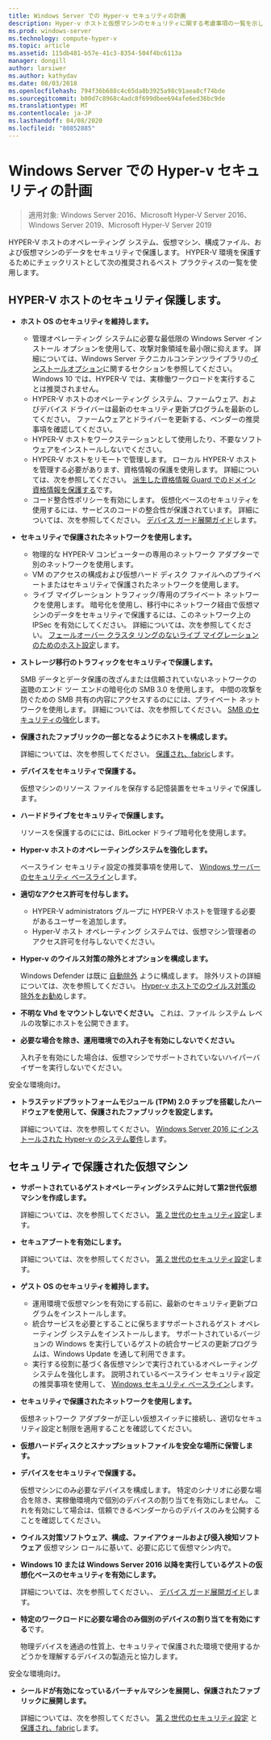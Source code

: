 ```yaml
---
title: Windows Server での Hyper-v セキュリティの計画
description: Hyper-v ホストと仮想マシンのセキュリティに関する考慮事項の一覧を示します。
ms.prod: windows-server
ms.technology: compute-hyper-v
ms.topic: article
ms.assetid: 115db481-b57e-41c3-8354-504f4bc6113a
manager: dongill
author: larsiwer
ms.author: kathydav
ms.date: 08/03/2018
ms.openlocfilehash: 794f36b688c4c65da8b3925a98c91aea8cf74bde
ms.sourcegitcommit: b00d7c8968c4adc8f699dbee694afe6ed36bc9de
ms.translationtype: MT
ms.contentlocale: ja-JP
ms.lasthandoff: 04/08/2020
ms.locfileid: "80852885"
---
```

# <a name="plan-for-hyper-v-security-in-windows-server"></a>Windows Server での Hyper-v セキュリティの計画

>適用対象: Windows Server 2016、Microsoft Hyper-V Server 2016、Windows Server 2019、Microsoft Hyper-V Server 2019

HYPER-V ホストのオペレーティング システム、仮想マシン、構成ファイル、および仮想マシンのデータをセキュリティで保護します。 HYPER-V 環境を保護するためにチェックリストとして次の推奨されるベスト プラクティスの一覧を使用します。

## <a name="secure-the-hyper-v-host"></a>HYPER-V ホストのセキュリティ保護します。
- **ホスト OS のセキュリティを維持します。**
    - 管理オペレーティング システムに必要な最低限の Windows Server インストール オプションを使用して、攻撃対象領域を最小限に抑えます。 詳細については、Windows Server テクニカルコンテンツライブラリの[インストールオプション](/windows-server/windows-server#installation-options)に関するセクションを参照してください。 Windows 10 では、HYPER-V では、実稼働ワークロードを実行することは推奨されません。
    - HYPER-V ホストのオペレーティング システム、ファームウェア、およびデバイス ドライバーは最新のセキュリティ更新プログラムを最新のしてください。 ファームウェアとドライバーを更新する、ベンダーの推奨事項を確認してください。
    - HYPER-V ホストをワークステーションとして使用したり、不要なソフトウェアをインストールしないでください。
    - HYPER-V ホストをリモートで管理します。 ローカル HYPER-V ホストを管理する必要があります、資格情報の保護を使用します。 詳細については、次を参照してください。 [派生した資格情報 Guard でのドメイン資格情報を保護する](https://docs.microsoft.com/windows/access-protection/credential-guard/credential-guard)です。
    - コード整合性ポリシーを有効にします。 仮想化ベースのセキュリティを使用するには、サービスのコードの整合性が保護されています。 詳細については、次を参照してください。 [デバイス ガード展開ガイド](https://docs.microsoft.com/windows/device-security/device-guard/device-guard-deployment-guide)します。
- **セキュリティで保護されたネットワークを使用します。**
    - 物理的な HYPER-V コンピューターの専用のネットワーク アダプターで別のネットワークを使用します。
    - VM のアクセスの構成および仮想ハード ディスク ファイルへのプライベートまたはセキュリティで保護されたネットワークを使用します。
    - ライブ マイグレーション トラフィック/専用のプライベート ネットワークを使用します。 暗号化を使用し、移行中にネットワーク経由で仮想マシンのデータをセキュリティで保護するには、このネットワーク上の IPSec を有効にしてください。 詳細については、次を参照してください。 [フェールオーバー クラスタ リングのないライブ マイグレーションのためのホスト設定](../deploy/set-up-hosts-for-live-migration-without-failover-clustering.md)します。
- **ストレージ移行のトラフィックをセキュリティで保護します。** 

    SMB データとデータ保護の改ざんまたは信頼されていないネットワークの盗聴のエンド ツー エンドの暗号化の SMB 3.0 を使用します。 中間の攻撃を防ぐための SMB 共有の内容にアクセスするのにには、プライベート ネットワークを使用します。 詳細については、次を参照してください。 [SMB のセキュリティの強化](https://technet.microsoft.com/library/dn551363.aspx)します。 
- **保護されたファブリックの一部となるようにホストを構成します。** 

    詳細については、次を参照してください。 [保護され、fabric](../../../security/guarded-fabric-shielded-vm/guarded-fabric-and-shielded-vms-top-node.md)します。
- **デバイスをセキュリティで保護する。** 

    仮想マシンのリソース ファイルを保存する記憶装置をセキュリティで保護します。
    
- **ハードドライブをセキュリティで保護します。** 

    リソースを保護するのにには、BitLocker ドライブ暗号化を使用します。
    
- **Hyper-v ホストのオペレーティングシステムを強化します。** 

    ベースライン セキュリティ設定の推奨事項を使用して、 [Windows サーバーのセキュリティ ベースライン](https://docs.microsoft.com/windows/device-security/windows-security-baselines)します。
    
- **適切なアクセス許可を付与します。**
    - HYPER-V administrators グループに HYPER-V ホストを管理する必要があるユーザーを追加します。
    - Hyper-V ホスト オペレーティング システムでは、仮想マシン管理者のアクセス許可を付与しないでください。

- **Hyper-v のウイルス対策の除外とオプションを構成します。**  

    Windows Defender は既に [自動除外](https://docs.microsoft.com/windows/security/threat-protection/windows-defender-antivirus/configure-server-exclusions-windows-defender-antivirus) ように構成します。 除外リストの詳細については、次を参照してください。 [Hyper-v ホストでのウイルス対策の除外をお勧め](https://support.microsoft.com/kb/3105657)します。 

- **不明な Vhd をマウントしないでください。** これは、ファイル システム レベルの攻撃にホストを公開できます。

- **必要な場合を除き、運用環境での入れ子を有効にしないでください。**

    入れ子を有効にした場合は、仮想マシンでサポートされていないハイパーバイザーを実行しないでください。  

安全な環境向け。

- **トラステッドプラットフォームモジュール (TPM) 2.0 チップを搭載したハードウェアを使用して、保護されたファブリックを設定します。** 

    詳細については、次を参照してください。 [Windows Server 2016 にインストールされた Hyper-v のシステム要件](../system-requirements-for-hyper-v-on-windows.md)します。

## <a name="secure-virtual-machines"></a>セキュリティで保護された仮想マシン
- **サポートされているゲストオペレーティングシステムに対して第2世代仮想マシンを作成します。** 

    詳細については、次を参照してください。 [第 2 世代のセキュリティ設定](../learn-more/Generation-2-virtual-machine-security-settings-for-Hyper-V.md)します。
    
- **セキュアブートを有効にします。** 

    詳細については、次を参照してください。 [第 2 世代のセキュリティ設定](../learn-more/Generation-2-virtual-machine-security-settings-for-Hyper-V.md)します。
    
- **ゲスト OS のセキュリティを維持します。**

    - 運用環境で仮想マシンを有効にする前に、最新のセキュリティ更新プログラムをインストールします。
    - 統合サービスを必要とすることに保ちますサポートされるゲスト オペレーティング システムをインストールします。 サポートされているバージョンの Windows を実行しているゲストの統合サービスの更新プログラムは、Windows Update を通して利用できます。
    - 実行する役割に基づく各仮想マシンで実行されているオペレーティング システムを強化します。 説明されているベースライン セキュリティ設定の推奨事項を使用して、 [Windows セキュリティ ベースライン](https://docs.microsoft.com/windows/device-security/windows-security-baselines)します。
    
- **セキュリティで保護されたネットワークを使用します。** 

    仮想ネットワーク アダプターが正しい仮想スイッチに接続し、適切なセキュリティ設定と制限を適用することを確認してください。
    
- **仮想ハードディスクとスナップショットファイルを安全な場所に保管します。**

- **デバイスをセキュリティで保護する。** 

    仮想マシンにのみ必要なデバイスを構成します。 特定のシナリオに必要な場合を除き、実稼働環境内で個別のデバイスの割り当てを有効にしません。 これを有効にして場合は、信頼できるベンダーからのデバイスのみを公開することを確認してください。 
    
- **ウイルス対策ソフトウェア、構成、ファイアウォールおよび侵入検知ソフトウェア** 仮想マシン ロールに基いて、必要に応じて仮想マシン内で。

- **Windows 10 または Windows Server 2016 以降を実行しているゲストの仮想化ベースのセキュリティを有効にします。** 

    詳細については、次を参照してください。、 [デバイス ガード展開ガイド](https://docs.microsoft.com/windows/device-security/device-guard/device-guard-deployment-guide)します。
    
- **特定のワークロードに必要な場合のみ個別のデバイスの割り当てを有効にする**です。 

    物理デバイスを通過の性質上、セキュリティで保護された環境で使用するかどうかを理解するデバイスの製造元と協力します。

安全な環境向け。

- **シールドが有効になっているバーチャルマシンを展開し、保護されたファブリックに展開します。** 

    詳細については、次を参照してください。 [第 2 世代のセキュリティ設定](../learn-more/Generation-2-virtual-machine-security-settings-for-Hyper-V.md) と [保護され、fabric](../../../security/guarded-fabric-shielded-vm/guarded-fabric-and-shielded-vms-top-node.md)します。
